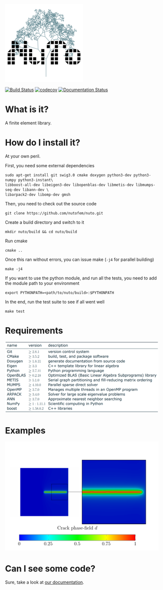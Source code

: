 ![alt text](doc/images/NuTo_logo.png "NuTo logo")

[![Build Status](https://travis-ci.org/nutofem/nuto.svg?branch=master)](https://travis-ci.org/nutofem/nuto)
[![codecov](https://codecov.io/gh/nutofem/nuto/branch/master/graph/badge.svg)](https://codecov.io/gh/nutofem/nuto)
[![Documentation Status](https://readthedocs.org/projects/nuto/badge/?version=master)](http://nuto.readthedocs.io/en/master/?badge=master)

What is it?
===========
A finite element library.

How do I install it?
====================
At your own peril.

First, you need some external dependencies

    sudo apt-get install git swig3.0 cmake doxygen python3-dev python3-numpy python3-instant\
    libboost-all-dev libeigen3-dev libopenblas-dev libmetis-dev libmumps-seq-dev libann-dev \
    libarpack2-dev libomp-dev gmsh

Then, you need to check out the source code

    git clone https://github.com/nutofem/nuto.git

Create a build directory and switch to it

    mkdir nuto/build && cd nuto/build

Run cmake

    cmake ..

Once this ran without errors, you can issue make (`-j4` for parallel building)

    make -j4

If you want to use the python module, and run all the tests, you need to add 
the module path to your environment

    export PYTHONPATH=<path/to/nuto/build>:$PYTHONPATH

In the end, run the test suite to see if all went well

    make test

Requirements
============

![alt text](doc/images/library_requirements.png "library requirements")

Examples
========

![alt text](doc/images/crack_phase_field.png "Crack phase-field for a single edge notched tension test")

Can I see some code?
====================

Sure, take a look at [our documentation](https://nuto.readthedocs.io/en/master/).

